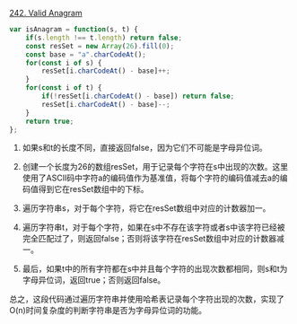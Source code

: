 <a href="https://leetcode.com/problems/valid-anagram/">242. Valid Anagram
</a>

``` js
var isAnagram = function(s, t) {
    if(s.length !== t.length) return false;
    const resSet = new Array(26).fill(0);
    const base = "a".charCodeAt();
    for(const i of s) {
        resSet[i.charCodeAt() - base]++;
    }
    for(const i of t) {
        if(!resSet[i.charCodeAt() - base]) return false;
        resSet[i.charCodeAt() - base]--;
    }
    return true;
};
```

1. 如果s和t的长度不同，直接返回false，因为它们不可能是字母异位词。

2. 创建一个长度为26的数组resSet，用于记录每个字符在s中出现的次数。这里使用了ASCII码中字符a的编码值作为基准值，将每个字符的编码值减去a的编码值得到它在resSet数组中的下标。

3. 遍历字符串s，对于每个字符，将它在resSet数组中对应的计数器加一。

4. 遍历字符串t，对于每个字符，如果在s中不存在该字符或者s中该字符已经被完全匹配过了，则返回false；否则将该字符在resSet数组中对应的计数器减一。

5. 最后，如果t中的所有字符都在s中并且每个字符的出现次数都相同，则s和t为字母异位词，返回true；否则返回false。

总之，这段代码通过遍历字符串并使用哈希表记录每个字符出现的次数，实现了O(n)时间复杂度的判断字符串是否为字母异位词的功能。